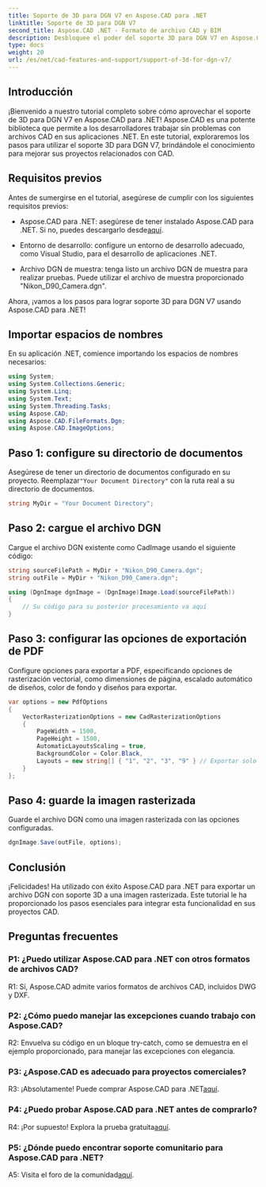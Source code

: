 ```yaml
---
title: Soporte de 3D para DGN V7 en Aspose.CAD para .NET
linktitle: Soporte de 3D para DGN V7
second_title: Aspose.CAD .NET - Formato de archivo CAD y BIM
description: Desbloquee el poder del soporte 3D para DGN V7 en Aspose.CAD para .NET. Sigue nuestro tutorial paso a paso.
type: docs
weight: 20
url: /es/net/cad-features-and-support/support-of-3d-for-dgn-v7/
---
```

## Introducción

¡Bienvenido a nuestro tutorial completo sobre cómo aprovechar el soporte de 3D para DGN V7 en Aspose.CAD para .NET! Aspose.CAD es una potente biblioteca que permite a los desarrolladores trabajar sin problemas con archivos CAD en sus aplicaciones .NET. En este tutorial, exploraremos los pasos para utilizar el soporte 3D para DGN V7, brindándole el conocimiento para mejorar sus proyectos relacionados con CAD.

## Requisitos previos

Antes de sumergirse en el tutorial, asegúrese de cumplir con los siguientes requisitos previos:

-  Aspose.CAD para .NET: asegúrese de tener instalado Aspose.CAD para .NET. Si no, puedes descargarlo desde[aquí](https://releases.aspose.com/cad/net/).

- Entorno de desarrollo: configure un entorno de desarrollo adecuado, como Visual Studio, para el desarrollo de aplicaciones .NET.

- Archivo DGN de muestra: tenga listo un archivo DGN de muestra para realizar pruebas. Puede utilizar el archivo de muestra proporcionado "Nikon_D90_Camera.dgn".

Ahora, ¡vamos a los pasos para lograr soporte 3D para DGN V7 usando Aspose.CAD para .NET!

## Importar espacios de nombres

En su aplicación .NET, comience importando los espacios de nombres necesarios:

```csharp
using System;
using System.Collections.Generic;
using System.Linq;
using System.Text;
using System.Threading.Tasks;
using Aspose.CAD;
using Aspose.CAD.FileFormats.Dgn;
using Aspose.CAD.ImageOptions;
```

## Paso 1: configure su directorio de documentos

 Asegúrese de tener un directorio de documentos configurado en su proyecto. Reemplazar`"Your Document Directory"` con la ruta real a su directorio de documentos.

```csharp
string MyDir = "Your Document Directory";
```

## Paso 2: cargue el archivo DGN

Cargue el archivo DGN existente como CadImage usando el siguiente código:

```csharp
string sourceFilePath = MyDir + "Nikon_D90_Camera.dgn";
string outFile = MyDir + "Nikon_D90_Camera.dgn";

using (DgnImage dgnImage = (DgnImage)Image.Load(sourceFilePath))
{
    // Su código para su posterior procesamiento va aquí
}
```

## Paso 3: configurar las opciones de exportación de PDF

Configure opciones para exportar a PDF, especificando opciones de rasterización vectorial, como dimensiones de página, escalado automático de diseños, color de fondo y diseños para exportar.

```csharp
var options = new PdfOptions
{
    VectorRasterizationOptions = new CadRasterizationOptions
    {
        PageWidth = 1500,
        PageHeight = 1500,
        AutomaticLayoutsScaling = true,
        BackgroundColor = Color.Black,
        Layouts = new string[] { "1", "2", "3", "9" } // Exportar solo vistas especificadas
    }
};
```

## Paso 4: guarde la imagen rasterizada

Guarde el archivo DGN como una imagen rasterizada con las opciones configuradas.

```csharp
dgnImage.Save(outFile, options);
```

## Conclusión

¡Felicidades! Ha utilizado con éxito Aspose.CAD para .NET para exportar un archivo DGN con soporte 3D a una imagen rasterizada. Este tutorial le ha proporcionado los pasos esenciales para integrar esta funcionalidad en sus proyectos CAD.

## Preguntas frecuentes

### P1: ¿Puedo utilizar Aspose.CAD para .NET con otros formatos de archivos CAD?

R1: Sí, Aspose.CAD admite varios formatos de archivos CAD, incluidos DWG y DXF.

### P2: ¿Cómo puedo manejar las excepciones cuando trabajo con Aspose.CAD?

R2: Envuelva su código en un bloque try-catch, como se demuestra en el ejemplo proporcionado, para manejar las excepciones con elegancia.

### P3: ¿Aspose.CAD es adecuado para proyectos comerciales?

 R3: ¡Absolutamente! Puede comprar Aspose.CAD para .NET[aquí](https://purchase.aspose.com/buy).

### P4: ¿Puedo probar Aspose.CAD para .NET antes de comprarlo?

R4: ¡Por supuesto! Explora la prueba gratuita[aquí](https://releases.aspose.com/).

### P5: ¿Dónde puedo encontrar soporte comunitario para Aspose.CAD para .NET?

 A5: Visita el foro de la comunidad[aquí](https://forum.aspose.com/c/cad/19).